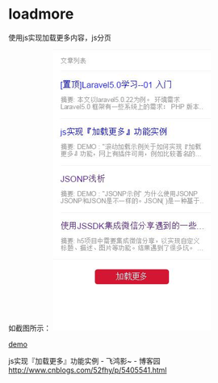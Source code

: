 # loadmore
使用js实现加载更多内容，js分页


如截图所示：
![loadmore](img/loadmore.jpg)

[demo](http://me.52fhy.com/demo/loadmore/)


js实现『加载更多』功能实例 - 飞鸿影~ - 博客园
http://www.cnblogs.com/52fhy/p/5405541.html

